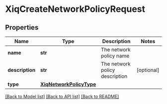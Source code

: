 # XiqCreateNetworkPolicyRequest

## Properties
Name | Type | Description | Notes
------------ | ------------- | ------------- | -------------
**name** | **str** | The network policy name | 
**description** | **str** | The network policy description | [optional] 
**type** | [**XiqNetworkPolicyType**](XiqNetworkPolicyType.md) |  | 

[[Back to Model list]](../README.md#documentation-for-models) [[Back to API list]](../README.md#documentation-for-api-endpoints) [[Back to README]](../README.md)


